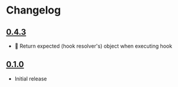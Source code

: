 # Changelog

## [0.4.3](https://github.com/HexRweb/GhostHunter-server/compare/v0.1.0...v0.1.1)

 - :bug: Return expected (hook resolver's) object when executing hook

## [0.1.0](https://github.com/HexRweb/hookit/tree/v0.1.0)

 - Initial release

